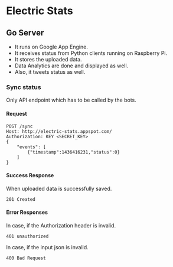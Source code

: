 # Electric Stats

## Go Server
* It runs on Google App Engine.
* It receives status from Python clients running on Raspberry Pi.
* It stores the uploaded data.
* Data Analytics are done and displayed as well.
* Also, it tweets status as well.

### Sync status
Only API endpoint which has to be called by the bots.

#### Request
    POST /sync
    Host: http://electric-stats.appspot.com/
    Authorization: KEY <SECRET_KEY>
    {
    	"events": [
    		{"timestamp":1436416231,"status":0}
    	]
    }

#### Success Response
When uploaded data is successfully saved.

    201 Created

#### Error Responses
In case, if the Authorization header is invalid.

    401 unauthorized

In case, if the input json is invalid.

    400 Bad Request
